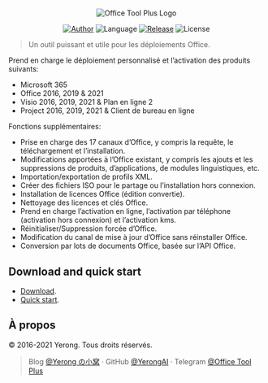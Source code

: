 ﻿#

<p align="center">
<img alt="Office Tool Plus Logo" src="https://otp.landian.vip/static/images/logo.png"/>
</p>

<p align="center">
<a href="https://www.coolhub.top/" target="_blank"><img alt="Author" src="https://img.shields.io/badge/Author-Yerong-blue?style=flat-square"/></a>
<img alt="Language" src="https://img.shields.io/badge/Language-C%23-green?style=flat-square"/>
<a href="https://otp.landian.vip/" target="_blank"><img alt="Release" src="https://img.shields.io/github/v/release/YerongAI/Office-Tool?style=flat-square"/></a>
<img alt="License" src="https://img.shields.io/github/license/YerongAI/Office-Tool?style=flat-square"/>
</p>

> Un outil puissant et utile pour les déploiements Office.

Prend en charge le déploiement personnalisé et l’activation des produits suivants:

- Microsoft 365
- Office 2016, 2019 & 2021
- Visio 2016, 2019, 2021 & Plan en ligne 2
- Project 2016, 2019, 2021 & Client de bureau en ligne

Fonctions supplémentaires:

- Prise en charge des 17 canaux d’Office, y compris la requête, le téléchargement et l’installation.
- Modifications apportées à l’Office existant, y compris les ajouts et les suppressions de produits, d’applications, de modules linguistiques, etc.
- Importation/exportation de profils XML.
- Créer des fichiers ISO pour le partage ou l’installation hors connexion.
- Installation de licences Office (édition convertie).
- Nettoyage des licences et clés Office.
- Prend en charge l’activation en ligne, l’activation par téléphone (activation hors connexion) et l’activation kms.
- Réinitialiser/Suppression forcée d’Office.
- Modification du canal de mise à jour d’Office sans réinstaller Office.
- Conversion par lots de documents Office, basée sur l’API Office.

## Download and quick start

- [Download](https://help.coolhub.top/start/download.html).
- [Quick start](https://help.coolhub.top/).

## À propos

© 2016-2021 Yerong. Tous droits réservés.

> Blog [@Yerong の小窝](https://www.coolhub.top/) · GitHub [@YerongAI](https://github.com/YerongAI) · Telegram [@Office Tool Plus](https://t.me/otp_channel)
